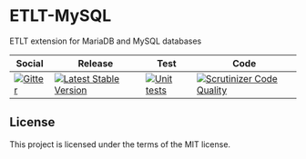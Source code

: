 # ETLT-MySQL

ETLT extension for MariaDB and MySQL databases

<table>
    <thead>
        <tr>
            <th>Social</th>
            <th>Release</th>
            <th>Test</th>
            <th>Code</th>
        </tr>
    </thead>
    <tbody>
        <tr>
            <td>
                <a href="https://gitter.im/SetBased/py-etlt-mysql?utm_source=badge&utm_medium=badge&utm_campaign=pr-badge&utm_content=badge">
                    <img src="https://badges.gitter.im/SetBased/py-etlt-mysql.svg" alt="Gitter"/>
                </a>
            </td>
            <td>
                <a href="https://badge.fury.io/py/ETLT-MySQL">
                    <img src="https://badge.fury.io/py/ETLT-MySQL.svg" alt="Latest Stable Version"/>
                </a>
            </td>
            <td>
                <a href="https://github.com/PyETLT/etlt-mysql/actions/workflows/unit.yml">
                    <img src="https://github.com/PyETLT/etlt-mysql/actions/workflows/unit.yml/badge.svg" alt="Unit tests"/>
                </a>
            </td>
            <td>
                <a href="https://scrutinizer-ci.com/g/PyETLT/etlt-mysql/?branch=master">
                    <img src="https://scrutinizer-ci.com/g/PyETLT/etlt-mysql/badges/quality-score.png?b=master" alt="Scrutinizer Code Quality"/>
                </a>
            </td>
        </tr>
    </tbody>
</table>

## License

This project is licensed under the terms of the MIT license.
